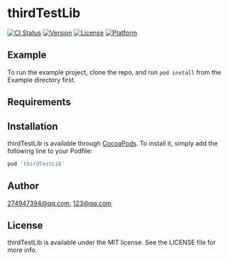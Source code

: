 # thirdTestLib

[![CI Status](http://img.shields.io/travis/274947394@qq.com/thirdTestLib.svg?style=flat)](https://travis-ci.org/274947394@qq.com/thirdTestLib)
[![Version](https://img.shields.io/cocoapods/v/thirdTestLib.svg?style=flat)](http://cocoapods.org/pods/thirdTestLib)
[![License](https://img.shields.io/cocoapods/l/thirdTestLib.svg?style=flat)](http://cocoapods.org/pods/thirdTestLib)
[![Platform](https://img.shields.io/cocoapods/p/thirdTestLib.svg?style=flat)](http://cocoapods.org/pods/thirdTestLib)

## Example

To run the example project, clone the repo, and run `pod install` from the Example directory first.

## Requirements

## Installation

thirdTestLib is available through [CocoaPods](http://cocoapods.org). To install
it, simply add the following line to your Podfile:

```ruby
pod 'thirdTestLib'
```

## Author

274947394@qq.com, 123@qq.com

## License

thirdTestLib is available under the MIT license. See the LICENSE file for more info.
